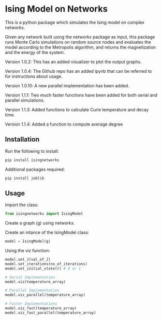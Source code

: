 # Ising Model on Networks

This is a python package which simulates the Ising model on complex networks.

Given any network built using the networkx package as input, this package runs Monte Carlo simulations on random source nodes and evaluates the model according to the Metropolis algorithm, and returns the magnetization and the energy of the system.

Version 1.0.2: This has an added visualizer to plot the output graphs.

Version 1.0.4: The Github repo has an added ipynb that can be referred to for instructions about usage.

Version 1.0.10: A new parallel implementation has been added.

Version 1.1.1: Two much faster functions have been added for both serial and parallel simulations.

Version 1.1.3: Added functions to calculate Curie temperature and decay time.

Version 1.1.4: Added a function to compute average degree

## Installation

Run the following to install:
```python
pip install isingnetworks
```

Additional packages required:
```python
pip install joblib
```


## Usage 

Import the class:
```python
from isingnetworks import IsingModel
```

Create a graph (g) using networkx.

Create an intance of the IsingModel class:
```python
model = IsingModel(g)
```

Using the viz function:
```python
model.set_J(val_of_J)
model.set_iterations(no_of_iterations)
model.set_initial_state(0) # 0 or 1

# Serial Implementation
model.viz(temperature_array)

# Parallel Implementation
model.viz_parallel(temperature_array)

# Faster Implementations
model.viz_fast(temperature_array)
model.viz_fast_parallel(temperature_array)
```